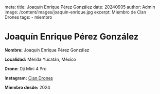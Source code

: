 meta:
  title: Joaquín Enrique Pérez González
  date: 20240905
  author: Admin
  image: /content/images/joaquin-enrique.jpg
  excerpt: Miembro de Clan Drones
  tags:
    - miembro

# Joaquín Enrique Pérez González
**Nombre:** Joaquín Enrique Pérez González

**Localidad:** Mérida Yucatán, México

**Drone:** Dji Mini 4 Pro 

**Instagram:** [Clan Drones](https://instagram.com/elclandrones)

**Miembro desde:** 2024

